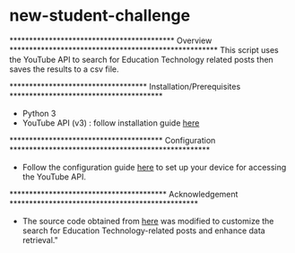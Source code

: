 # new-student-challenge

****************************************** Overview *****************************************************
This script uses the YouTube API to search for Education Technology related posts then saves the results to a csv file.

*********************************** Installation/Prerequisites ***************************************
- Python 3
- YouTube API (v3) : follow installation guide [here](https://developers.google.com/youtube/v3/getting-started)


*************************************** Configuration ***************************************************
- Follow the configuration guide [here](https://github.com/youtube/api-samples/blob/master/python/README.md) to set up your device for accessing the YouTube API.


**************************************** Acknowledgement ************************************************
- The source code obtained from [here](https://github.com/youtube/api-samples/blob/master/python/search.py) was modified to customize the search for Education Technology-related posts and enhance data retrieval."
